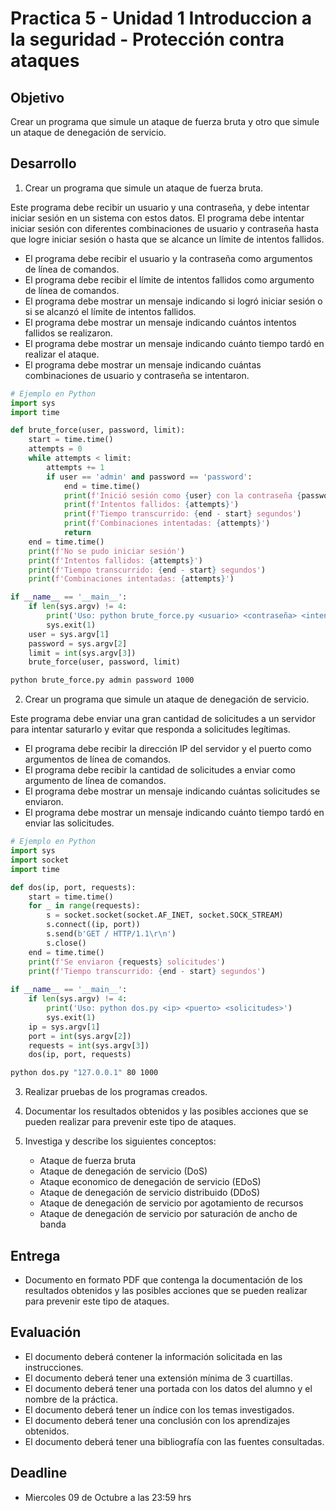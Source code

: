 # Practica 5 - Unidad 1 Introduccion a la seguridad - Protección contra ataques

## Objetivo

Crear un programa que simule un ataque de fuerza bruta y otro que simule un ataque de denegación de servicio.

## Desarrollo

1. Crear un programa que simule un ataque de fuerza bruta.

Este programa debe recibir un usuario y una contraseña, y debe intentar iniciar sesión en un sistema con estos datos. El programa debe intentar iniciar sesión con diferentes combinaciones de usuario y contraseña hasta que logre iniciar sesión o hasta que se alcance un límite de intentos fallidos.

- El programa debe recibir el usuario y la contraseña como argumentos de línea de comandos.
- El programa debe recibir el límite de intentos fallidos como argumento de línea de comandos.
- El programa debe mostrar un mensaje indicando si logró iniciar sesión o si se alcanzó el límite de intentos fallidos.
- El programa debe mostrar un mensaje indicando cuántos intentos fallidos se realizaron.
- El programa debe mostrar un mensaje indicando cuánto tiempo tardó en realizar el ataque.
- El programa debe mostrar un mensaje indicando cuántas combinaciones de usuario y contraseña se intentaron.

```python
# Ejemplo en Python
import sys
import time

def brute_force(user, password, limit):
    start = time.time()
    attempts = 0
    while attempts < limit:
        attempts += 1
        if user == 'admin' and password == 'password':
            end = time.time()
            print(f'Inició sesión como {user} con la contraseña {password}')
            print(f'Intentos fallidos: {attempts}')
            print(f'Tiempo transcurrido: {end - start} segundos')
            print(f'Combinaciones intentadas: {attempts}')
            return
    end = time.time()
    print(f'No se pudo iniciar sesión')
    print(f'Intentos fallidos: {attempts}')
    print(f'Tiempo transcurrido: {end - start} segundos')
    print(f'Combinaciones intentadas: {attempts}')

if __name__ == '__main__':
    if len(sys.argv) != 4:
        print('Uso: python brute_force.py <usuario> <contraseña> <intentos>')
        sys.exit(1)
    user = sys.argv[1]
    password = sys.argv[2]
    limit = int(sys.argv[3])
    brute_force(user, password, limit)
```

```bash
python brute_force.py admin password 1000
```

2. Crear un programa que simule un ataque de denegación de servicio.

Este programa debe enviar una gran cantidad de solicitudes a un servidor para intentar saturarlo y evitar que responda a solicitudes legítimas.

- El programa debe recibir la dirección IP del servidor y el puerto como argumentos de línea de comandos.
- El programa debe recibir la cantidad de solicitudes a enviar como argumento de línea de comandos.
- El programa debe mostrar un mensaje indicando cuántas solicitudes se enviaron.
- El programa debe mostrar un mensaje indicando cuánto tiempo tardó en enviar las solicitudes.

```python
# Ejemplo en Python
import sys
import socket
import time

def dos(ip, port, requests):
    start = time.time()
    for _ in range(requests):
        s = socket.socket(socket.AF_INET, socket.SOCK_STREAM)
        s.connect((ip, port))
        s.send(b'GET / HTTP/1.1\r\n')
        s.close()
    end = time.time()
    print(f'Se enviaron {requests} solicitudes')
    print(f'Tiempo transcurrido: {end - start} segundos')
  
if __name__ == '__main__':
    if len(sys.argv) != 4:
        print('Uso: python dos.py <ip> <puerto> <solicitudes>')
        sys.exit(1)
    ip = sys.argv[1]
    port = int(sys.argv[2])
    requests = int(sys.argv[3])
    dos(ip, port, requests)
```

```bash
python dos.py "127.0.0.1" 80 1000
```

3. Realizar pruebas de los programas creados.

4. Documentar los resultados obtenidos y las posibles acciones que se pueden realizar para prevenir este tipo de ataques.

5. Investiga y describe los siguientes conceptos:

    - Ataque de fuerza bruta
    - Ataque de denegación de servicio (DoS)
    - Ataque economico de denegación de servicio (EDoS)
    - Ataque de denegación de servicio distribuido (DDoS)
    - Ataque de denegación de servicio por agotamiento de recursos
    - Ataque de denegación de servicio por saturación de ancho de banda

## Entrega

- Documento en formato PDF que contenga la documentación de los resultados obtenidos y las posibles acciones que se pueden realizar para prevenir este tipo de ataques.

## Evaluación

- El documento deberá contener la información solicitada en las instrucciones.
- El documento deberá tener una extensión mínima de 3 cuartillas.
- El documento deberá tener una portada con los datos del alumno y el nombre de la práctica.
- El documento deberá tener un índice con los temas investigados.
- El documento deberá tener una conclusión con los aprendizajes obtenidos.
- El documento deberá tener una bibliografía con las fuentes consultadas.

## Deadline

- Miercoles 09 de Octubre a las 23:59 hrs
